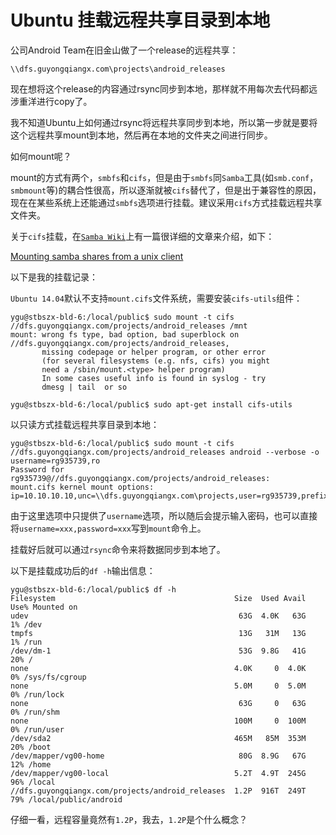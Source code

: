# Ubuntu 挂载远程共享目录到本地

公司Android Team在旧金山做了一个release的远程共享：

`\\dfs.guyongqiangx.com\projects\android_releases`

现在想将这个release的内容通过rsync同步到本地，那样就不用每次去代码都远涉重洋进行copy了。

我不知道Ubuntu上如何通过rsync将远程共享同步到本地，所以第一步就是要将这个远程共享mount到本地，然后再在本地的文件夹之间进行同步。

如何mount呢？

mount的方式有两个，`smbfs`和`cifs`，但是由于`smbfs`同`Samba`工具(如`smb.conf`，`smbmount`等)的耦合性很高，所以逐渐就被`cifs`替代了，但是出于兼容性的原因，现在在某些系统上还能通过`smbfs`选项进行挂载。建议采用`cifs`方式挂载远程共享文件夹。

关于`cifs`挂载，在[`Samba Wiki`](https://wiki.samba.org)上有一篇很详细的文章来介绍，如下：

[Mounting samba shares from a unix client](https://wiki.samba.org/index.php/Mounting_samba_shares_from_a_unix_client)


以下是我的挂载记录：

`Ubuntu 14.04`默认不支持`mount.cifs`文件系统，需要安装`cifs-utils`组件：

	ygu@stbszx-bld-6:/local/public$ sudo mount -t cifs //dfs.guyongqiangx.com/projects/android_releases /mnt   
	mount: wrong fs type, bad option, bad superblock on //dfs.guyongqiangx.com/projects/android_releases,
	       missing codepage or helper program, or other error
	       (for several filesystems (e.g. nfs, cifs) you might
	       need a /sbin/mount.<type> helper program)
	       In some cases useful info is found in syslog - try
	       dmesg | tail  or so
	
	ygu@stbszx-bld-6:/local/public$ sudo apt-get install cifs-utils

以只读方式挂载远程共享目录到本地：

	ygu@stbszx-bld-6:/local/public$ sudo mount -t cifs //dfs.guyongqiangx.com/projects/android_releases android --verbose -o username=rg935739,ro              
	Password for rg935739@//dfs.guyongqiangx.com/projects/android_releases: 
	mount.cifs kernel mount options: ip=10.10.10.10,unc=\\dfs.guyongqiangx.com\projects,user=rg935739,prefixpath=android_RO,pass=********

由于这里选项中只提供了`username`选项，所以随后会提示输入密码，也可以直接将`username=xxx,password=xxx`写到`mount`命令上。

挂载好后就可以通过`rsync`命令来将数据同步到本地了。

以下是挂载成功后的`df -h`输出信息：

	ygu@stbszx-bld-6:/local/public$ df -h
	Filesystem                                        Size  Used Avail Use% Mounted on
	udev                                               63G  4.0K   63G   1% /dev
	tmpfs                                              13G   31M   13G   1% /run
	/dev/dm-1                                          53G  9.8G   41G  20% /
	none                                              4.0K     0  4.0K   0% /sys/fs/cgroup
	none                                              5.0M     0  5.0M   0% /run/lock
	none                                               63G     0   63G   0% /run/shm
	none                                              100M     0  100M   0% /run/user
	/dev/sda2                                         465M   85M  353M  20% /boot
	/dev/mapper/vg00-home                              80G  8.9G   67G  12% /home
	/dev/mapper/vg00-local                            5.2T  4.9T  245G  96% /local
	//dfs.guyongqiangx.com/projects/android_releases  1.2P  916T  249T  79% /local/public/android

仔细一看，远程容量竟然有`1.2P`，我去，`1.2P`是个什么概念？